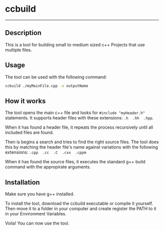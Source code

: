 # ccbuild
***
## Description
This is a tool for building small to medium sized c++
Projects that use multiple files.

## Usage
The tool can be used with the following command:
```bash
ccbuild ./myMainFile.cpp -o outputName
```

## How it works
The tool opens the main c++ file and looks 
for `#include "myHeader.h"` statements. It supports
header files with these extensions:
` .h  .hh  .hpp `.

When it has found a header file, it repeats the process recursively until 
all included files are found.

Then is begins a search and tries to find the right source files.
The tool does this by matching the header file's name against variations with the following extensions:
` .cpp  .cc  .C  .cxx  .cppm `

When it has found the source files, it executes the standard g++
build command with the appropirate arguments.

## Installation

Make sure you have g++ installed.

To install the tool, download the ccbuild executable or compile it yourself.
Then move it to a folder in your computer and create register the PATH
to it in your Environment Variables. 

Voila! You can now use the tool.
